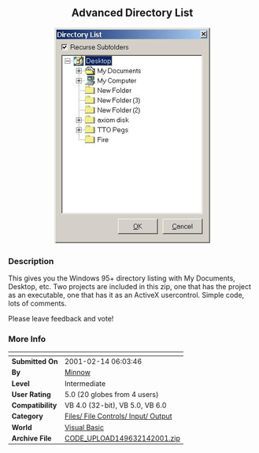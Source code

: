﻿<div align="center">

## Advanced Directory List

<img src="PIC2001214617237276.jpg">
</div>

### Description

This gives you the Windows 95+ directory listing with My Documents, Desktop, etc. Two projects are included in this zip, one that has the project as an executable, one that has it as an ActiveX usercontrol. Simple code, lots of comments.

Please leave feedback and vote!
 
### More Info
 


<span>             |<span>
---                |---
**Submitted On**   |2001-02-14 06:03:46
**By**             |[Minnow](https://github.com/Planet-Source-Code/PSCIndex/blob/master/ByAuthor/minnow.md)
**Level**          |Intermediate
**User Rating**    |5.0 (20 globes from 4 users)
**Compatibility**  |VB 4\.0 \(32\-bit\), VB 5\.0, VB 6\.0
**Category**       |[Files/ File Controls/ Input/ Output](https://github.com/Planet-Source-Code/PSCIndex/blob/master/ByCategory/files-file-controls-input-output__1-3.md)
**World**          |[Visual Basic](https://github.com/Planet-Source-Code/PSCIndex/blob/master/ByWorld/visual-basic.md)
**Archive File**   |[CODE\_UPLOAD149632142001\.zip](https://github.com/Planet-Source-Code/minnow-advanced-directory-list__1-21004/archive/master.zip)








